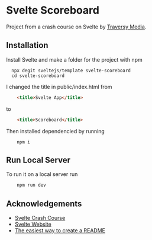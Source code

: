 # Svelte Scoreboard

Project from a crash course on Svelte by 
[Traversy Media](https://www.youtube.com/watch?v=uK2RnIzrQ0M&t=313s).


## Installation 

Install Svelte and make a folder for the project
 with npm

```npm 
  npx degit sveltejs/template svelte-scoreboard
  cd svelte-scoreboard
```
I changed the title in public/index.html from 

```html
    <title>Svelte App</title>
```
to 
```html
    <title>Scoreboard</title>
```

Then installed dependencied by running 

```npm
    npm i
```

## Run Local Server

To run it on a local server run

```bash
    npm run dev
```

  
## Acknowledgements

 - [Svelte Crash Course](https://www.youtube.com/watch?v=uK2RnIzrQ0M&t=313s)
 - [Svelte Website](https://svelte.dev/)
 - [The easiest way to create a README](https://readme.so/)